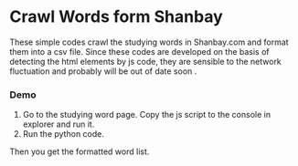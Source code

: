 # Crawl Words form Shanbay
These simple codes crawl the studying words in Shanbay.com and format them into a csv file.  Since these codes are developed on the basis of detecting the html elements by js code, they are sensible to the network fluctuation and probably will be out of date soon .
### Demo
1. Go to the studying word page. Copy the js script to the console in explorer and run it.
2. Run the python code.

Then you get the formatted word list.